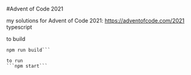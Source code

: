 #Advent of Code 2021

my solutions for Advent of Code 2021: https://adventofcode.com/2021
typescript

to build
```npm install
npm run build```

to run
```npm start```